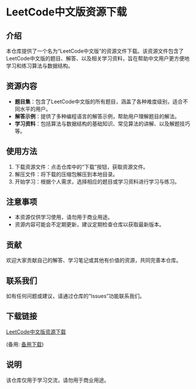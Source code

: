 # LeetCode中文版资源下载

## 介绍

本仓库提供了一个名为“LeetCode中文版”的资源文件下载。该资源文件包含了LeetCode中文版的题目、解答、以及相关学习资料，旨在帮助中文用户更方便地学习和练习算法与数据结构。

## 资源内容

- **题目集**：包含了LeetCode中文版的所有题目，涵盖了各种难度级别，适合不同水平的用户。
- **解答示例**：提供了多种编程语言的解答示例，帮助用户理解题目的解法。
- **学习资料**：包括算法与数据结构的基础知识、常见算法的讲解、以及解题技巧等。

## 使用方法

1. 下载资源文件：点击仓库中的“下载”按钮，获取资源文件。
2. 解压文件：将下载的压缩包解压到本地目录。
3. 开始学习：根据个人需求，选择相应的题目或学习资料进行学习与练习。

## 注意事项

- 本资源仅供学习使用，请勿用于商业用途。
- 资源内容可能会不定期更新，建议定期检查仓库以获取最新版本。

## 贡献

欢迎大家贡献自己的解答、学习笔记或其他有价值的资源，共同完善本仓库。

## 联系我们

如有任何问题或建议，请通过仓库的“Issues”功能联系我们。

## 下载链接
[LeetCode中文版资源下载](https://pan.quark.cn/s/8c64165ed989) 

(备用: [备用下载](https://pan.baidu.com/s/1zL6Nnj3Mbhp1Kyuc6Sfc8w?pwd=1234))

## 说明

该仓库仅用于学习交流，请勿用于商业用途。
